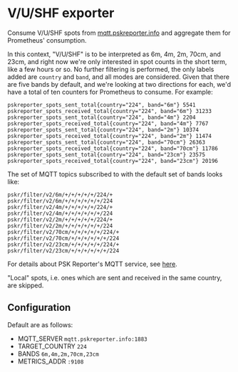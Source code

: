 # V/U/SHF exporter

Consume V/U/SHF spots from [mqtt.pskreporter.info](http://mqtt.pskreporter.info/)
and aggregate them for Prometheus' consumption.

In this context, "V/U/SHF" is to be interpreted as 6m, 4m, 2m, 70cm, and 23cm,
and right now we're only interested in spot counts in the short term, like a
few hours or so. No further filtering is performed, the only labels added are
`country` and `band`, and all modes are considered. Given that there are five
bands by default, and we're looking at two directions for each, we'd have a
total of ten counters for Prometheus to consume. For example:

```
pskreporter_spots_sent_total{country="224", band="6m"} 5541
pskreporter_spots_received_total{country="224", band="6m"} 31233
pskreporter_spots_sent_total{country="224", band="4m"} 2204
pskreporter_spots_received_total{country="224", band="4m"} 7767
pskreporter_spots_sent_total{country="224", band="2m"} 10374
pskreporter_spots_received_total{country="224", band="2m"} 11474
pskreporter_spots_sent_total{country="224", band="70cm"} 26363
pskreporter_spots_received_total{country="224", band="70cm"} 11786
pskreporter_spots_sent_total{country="224", band="23cm"} 23575
pskreporter_spots_received_total{country="224", band="23cm"} 20196
```

The set of MQTT topics subscribed to with the default set of bands
looks like:

```
pskr/filter/v2/6m/+/+/+/+/+/224/+
pskr/filter/v2/6m/+/+/+/+/+/+/224
pskr/filter/v2/4m/+/+/+/+/+/224/+
pskr/filter/v2/4m/+/+/+/+/+/+/224
pskr/filter/v2/2m/+/+/+/+/+/224/+
pskr/filter/v2/2m/+/+/+/+/+/+/224
pskr/filter/v2/70cm/+/+/+/+/+/224/+
pskr/filter/v2/70cm/+/+/+/+/+/+/224
pskr/filter/v2/23cm/+/+/+/+/+/224/+
pskr/filter/v2/23cm/+/+/+/+/+/+/224
```

For details about PSK Reporter's MQTT service, see
[here](http://mqtt.pskreporter.info/).

"Local" spots, i.e. ones which are sent and received in the same country, are
skipped.

## Configuration

Default are as follows:

* MQTT_SERVER `mqtt.pskreporter.info:1883`
* TARGET_COUNTRY `224`
* BANDS `6m,4m,2m,70cm,23cm`
* METRICS_ADDR `:9108`
